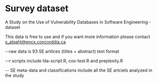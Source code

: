 # Survey dataset
A Study on the Use of Vulnerability Databases in Software Engineering - dataset

This data is free to use and if you want more information please contact s_alqaht@encs.concorddia.ca

--raw data is 93 SE artilces (titles + abstract) text format

--r scripts include lda-script.R, cox-test.R and preplexity.R

-- SE meta-data and classifications include all the SE artciels analyzed in the study
